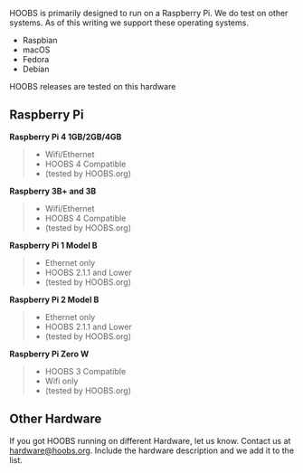 HOOBS is primarily designed to run on a Raspberry Pi. We do test on other systems. As of this writing we support these operating systems.
* Raspbian
* macOS
* Fedora
* Debian

HOOBS releases are tested on this hardware

## Raspberry Pi

**Raspberry Pi 4 1GB/2GB/4GB**
>* Wifi/Ethernet
>* HOOBS 4 Compatible
>* (tested by HOOBS.org)

**Raspberry 3B+ and 3B**
>* Wifi/Ethernet
>* HOOBS 4 Compatible
>* (tested by HOOBS.org)

**Raspberry Pi 1 Model B**
>* Ethernet only
>* HOOBS 2.1.1 and Lower
>* (tested by HOOBS.org)

**Raspberry Pi 2 Model B**
>* Ethernet only
>* HOOBS 2.1.1 and Lower
>* (tested by HOOBS.org)

**Raspberry Pi Zero W**
>* HOOBS 3 Compatible
>* Wifi only
>* (tested by HOOBS.org)

## Other Hardware
If you got HOOBS running on different Hardware, let us know. Contact us at [hardware@hoobs.org](mailto:hardware@hoobs.org). Include the hardware description and we add it to the list.
